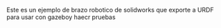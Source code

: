 Este es un ejemplo de brazo robotico de solidworks que exporte a URDF para usar con gazeboy haecr pruebas
